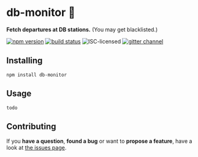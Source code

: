 # db-monitor 🔭

**Fetch departures at DB stations.** (You may get blacklisted.)

[![npm version](https://img.shields.io/npm/v/db-monitor.svg)](https://www.npmjs.com/package/db-monitor)
[![build status](https://img.shields.io/travis/derhuerst/db-monitor.svg)](https://travis-ci.org/derhuerst/db-monitor)
![ISC-licensed](https://img.shields.io/github/license/derhuerst/db-monitor.svg)
[![gitter channel](https://badges.gitter.im/derhuerst/vbb-rest.svg)](https://gitter.im/derhuerst/vbb-rest)


## Installing

```shell
npm install db-monitor
```


## Usage

```
todo
```

## Contributing

If you **have a question**, **found a bug** or want to **propose a feature**, have a look at [the issues page](https://github.com/derhuerst/db-monitor/issues).
